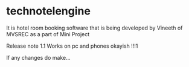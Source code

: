 # technotelengine


It is hotel room booking software that is being developed by Vineeth of MVSREC as a part of Mini Project


Release note 1.1   Works on pc and phones okayish !!!1


If any changes do make...
